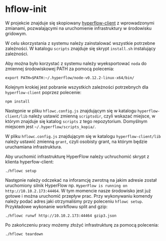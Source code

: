 # hflow-init

W projekcie znajduje się skopiowany [hyperflow-client](https://github.com/dice-cyfronet/hyperflow-client) z wprowadzonymi zmianami, pozwalającymi na uruchomienie infrastruktury w środowisku gridowym.

W celu skorzystania z systemu należy zainstalować wszystkie potrzebne zależności. W katalogu `scripts` znajduje się skrypt `install.sh` instalujący zależności. 

Aby można było korzystać z systemu należy wyeksportować `noda` do zmiennej środowiskowej PATH za pomocą polecenia:

`export PATH=$PATH:~/.hyperflow/node-v0.12.2-linux-x64/bin/`

Kolejnym krokiej jest pobranie wszystkich zależności potrzebnych dla `hyperflow-client` poprzez polecenie:

`npm install`

Następnie w pliku `hflowc.config.js` znajdującym się w katalogu `hyperflow-client/lib` należy ustawić zmienną `scriptsdir`, czyli wskazać miejsce, w którym znajduje się katalog `scripts` z tego repozytorium. Domyślnym miejscem jest `~/.hyperflow/scripts_kopia/`.

W pliku `hflowc.config.js` znajdującym się w katalogu `hyperflow-client/lib` należy ustawić zmienną `grant`, czyli osobisty grant, na którym będzie uruchamiana infrastruktura.

Aby uruchomić infrastrukturę HyperFlow należy uchruchomić skrypt z klienta hyperfow-client:

`./hflowc setup`

Następnie należy odczekać na inforamcję zwrotną na jakim adresie został uruchomiony silnik HyperFlow np. `HyperFlow is running on http://10.10.2.173:44464`. W tym momencie nasze środowisko jest już gotowe i można uruchomić przepływ prac. Przy wykonywaniu komendy należy podać adres jaki otrzymaliśmy przy poleceniu `hflowc setup`. Przykładowe wykonanie workflowu split and gzip:

`./hflowc runwf http://10.10.2.173:44464 gzip3.json`

Po zakończeniu pracy możemy złożyć infrastrukturę za pomocą polecenia:

`./hflowc teardown`
